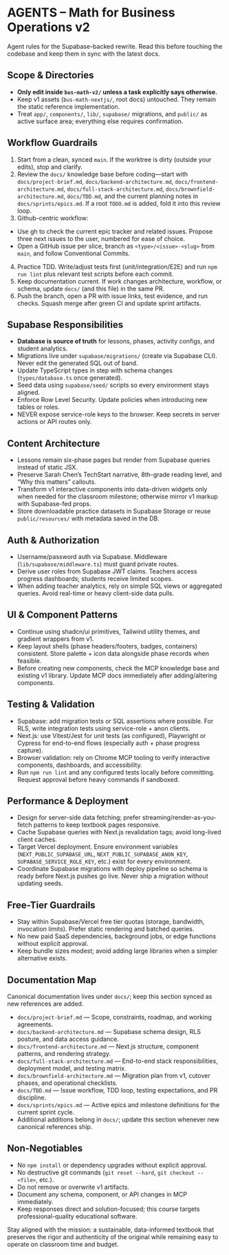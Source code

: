 # AGENTS – Math for Business Operations v2

Agent rules for the Supabase-backed rewrite. Read this before touching the codebase and keep them in sync with the latest docs.

## Scope & Directories
- **Only edit inside `bus-math-v2/` unless a task explicitly says otherwise.**
- Keep v1 assets (`bus-math-nextjs/`, root docs) untouched. They remain the static reference implementation.
- Treat `app/`, `components/`, `lib/`, `supabase/` migrations, and `public/` as active surface area; everything else requires confirmation.

## Workflow Guardrails
1. Start from a clean, synced `main`. If the worktree is dirty (outside your edits), stop and clarify.
2. Review the `docs/` knowledge base before coding—start with `docs/project-brief.md`, `docs/backend-architecture.md`, `docs/frontend-architecture.md`, `docs/full-stack-architecture.md`, `docs/brownfield-architecture.md`, `docs/TDD.md`, and the current planning notes in `docs/sprints/epics.md`. If a root `TODO.md` is added, fold it into this review loop.
3. Github-centric workflow:
  - Use gh to check the current epic tracker and related issues. Propose three next issues to the user, numbered for ease of choice.
  - Open a GitHub issue per slice, branch as `<type>/<issue>-<slug>` from `main`, and follow Conventional Commits.
4. Practice TDD. Write/adjust tests first (unit/integration/E2E) and run `npm run lint` plus relevant test scripts before each commit.
5. Keep documentation current. If work changes architecture, workflow, or schema, update `docs/` (and this file) in the same PR.
6. Push the branch, open a PR with issue links, test evidence, and run checks. Squash merge after green CI and update sprint artifacts.

## Supabase Responsibilities
- **Database is source of truth** for lessons, phases, activity configs, and student analytics.
- Migrations live under `supabase/migrations/` (create via Supabase CLI). Never edit the generated SQL out of band.
- Update TypeScript types in step with schema changes (`types/database.ts` once generated).
- Seed data using `supabase/seed/` scripts so every environment stays aligned.
- Enforce Row Level Security. Update policies when introducing new tables or roles.
- NEVER expose service-role keys to the browser. Keep secrets in server actions or API routes only.

## Content Architecture
- Lessons remain six-phase pages but render from Supabase queries instead of static JSX.
- Preserve Sarah Chen’s TechStart narrative, 8th-grade reading level, and “Why this matters” callouts.
- Transform v1 interactive components into data-driven widgets only when needed for the classroom milestone; otherwise mirror v1 markup with Supabase-fed props.
- Store downloadable practice datasets in Supabase Storage or reuse `public/resources/` with metadata saved in the DB.

## Auth & Authorization
- Username/password auth via Supabase. Middleware (`lib/supabase/middleware.ts`) must guard private routes.
- Derive user roles from Supabase JWT claims. Teachers access progress dashboards; students receive limited scopes.
- When adding teacher analytics, rely on simple SQL views or aggregated queries. Avoid real-time or heavy client-side data pulls.

## UI & Component Patterns
- Continue using shadcn/ui primitives, Tailwind utility themes, and gradient wrappers from v1.
- Keep layout shells (phase headers/footers, badges, containers) consistent. Store palette + icon data alongside phase records when feasible.
- Before creating new components, check the MCP knowledge base and existing v1 library. Update MCP docs immediately after adding/altering components.

## Testing & Validation
- Supabase: add migration tests or SQL assertions where possible. For RLS, write integration tests using service-role + anon clients.
- Next.js: use Vitest/Jest for unit tests (as configured), Playwright or Cypress for end-to-end flows (especially auth + phase progress capture).
- Browser validation: rely on Chrome MCP tooling to verify interactive components, dashboards, and accessibility.
- Run `npm run lint` and any configured tests locally before committing. Request approval before heavy commands if sandboxed.

## Performance & Deployment
- Design for server-side data fetching; prefer streaming/render-as-you-fetch patterns to keep textbook pages responsive.
- Cache Supabase queries with Next.js revalidation tags; avoid long-lived client caches.
- Target Vercel deployment. Ensure environment variables (`NEXT_PUBLIC_SUPABASE_URL`, `NEXT_PUBLIC_SUPABASE_ANON_KEY`, `SUPABASE_SERVICE_ROLE_KEY`, etc.) exist for every environment.
- Coordinate Supabase migrations with deploy pipeline so schema is ready before Next.js pushes go live. Never ship a migration without updating seeds.

## Free-Tier Guardrails
- Stay within Supabase/Vercel free tier quotas (storage, bandwidth, invocation limits). Prefer static rendering and batched queries.
- No new paid SaaS dependencies, background jobs, or edge functions without explicit approval.
- Keep bundle sizes modest; avoid adding large libraries when a simpler alternative exists.

## Documentation Map
Canonical documentation lives under `docs/`; keep this section synced as new references are added.
- `docs/project-brief.md` — Scope, constraints, roadmap, and working agreements.
- `docs/backend-architecture.md` — Supabase schema design, RLS posture, and data access guidance.
- `docs/frontend-architecture.md` — Next.js structure, component patterns, and rendering strategy.
- `docs/full-stack-architecture.md` — End-to-end stack responsibilities, deployment model, and testing matrix.
- `docs/brownfield-architecture.md` — Migration plan from v1, cutover phases, and operational checklists.
- `docs/TDD.md` — Issue workflow, TDD loop, testing expectations, and PR discipline.
- `docs/sprints/epics.md` — Active epics and milestone definitions for the current sprint cycle.
- Additional additions belong in `docs/`; update this section whenever new canonical references ship.

## Non-Negotiables
- No `npm install` or dependency upgrades without explicit approval.
- No destructive git commands (`git reset --hard`, `git checkout -- <file>`, etc.).
- Do not remove or overwrite v1 artifacts.
- Document any schema, component, or API changes in MCP immediately.
- Keep responses direct and solution-focused; this course targets professional-quality educational software.

Stay aligned with the mission: a sustainable, data-informed textbook that preserves the rigor and authenticity of the original while remaining easy to operate on classroom time and budget.
